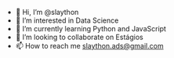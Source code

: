 - 👋 Hi, I’m @slaython
- 👀 I’m interested in Data Science
- 🌱 I’m currently learning Python and JavaScript
- 💞️ I’m looking to collaborate on Estágios
- 📫 How to reach me slaython.ads@gmail.com

<!---
slaython/slaython is a ✨ special ✨ repository because its `README.md` (this file) appears on your GitHub profile.
You can click the Preview link to take a look at your changes.
--->
